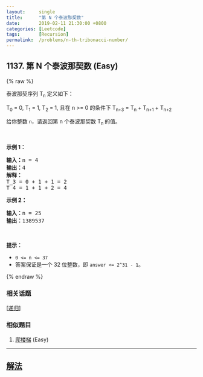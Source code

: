 ```yaml
---
layout:     single
title:      "第 N 个泰波那契数"
date:       2019-02-11 21:30:00 +0800
categories: [Leetcode]
tags:       [Recursion]
permalink:  /problems/n-th-tribonacci-number/
---
```


## 1137. 第 N 个泰波那契数 (Easy)

{% raw %}

<p>泰波那契序列&nbsp;T<sub>n</sub>&nbsp;定义如下：&nbsp;</p>

<p>T<sub>0</sub> = 0, T<sub>1</sub> = 1, T<sub>2</sub> = 1, 且在 n &gt;= 0&nbsp;的条件下 T<sub>n+3</sub> = T<sub>n</sub> + T<sub>n+1</sub> + T<sub>n+2</sub></p>

<p>给你整数&nbsp;<code>n</code>，请返回第 n 个泰波那契数&nbsp;T<sub>n </sub>的值。</p>

<p>&nbsp;</p>

<p><strong>示例 1：</strong></p>

<pre><strong>输入：</strong>n = 4
<strong>输出：</strong>4
<strong>解释：</strong>
T_3 = 0 + 1 + 1 = 2
T_4 = 1 + 1 + 2 = 4
</pre>

<p><strong>示例 2：</strong></p>

<pre><strong>输入：</strong>n = 25
<strong>输出：</strong>1389537
</pre>

<p>&nbsp;</p>

<p><strong>提示：</strong></p>

<ul>
	<li><code>0 &lt;= n &lt;= 37</code></li>
	<li>答案保证是一个 32 位整数，即&nbsp;<code>answer &lt;= 2^31 - 1</code>。</li>
</ul>

{% endraw %}

### 相关话题
  [[递归](https://github.com/openset/leetcode/tree/master/tag/recursion/README.md)]

### 相似题目
  1. [爬楼梯](/problems/climbing-stairs) (Easy)

---

## [解法](https://github.com/openset/leetcode/tree/master/problems/n-th-tribonacci-number)
